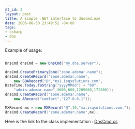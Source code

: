 ```yaml
--- 
mt_id: 2
layout: post
title: A simple .NET interface to dnscmd.exe
date: 2005-06-30 23:49:52 -04:00
tags:
- csharp
- dns
---
```

Example of usage: 

```csharp 

DnsCmd dnsCmd = new DnsCmd("my.dns.server");

dnsCmd.CreatePrimaryZone("zone.ademar.name");
dnsCmd.CreateRecord("zone.ademar.name",
    new SOARecord("@","ns1.isqsolutions.com",
DateTime.Today.ToString("yyyyMMdd") + "00",
    "admin.ademar.name",3600,600,1209600,172800));
dnsCmd.CreateRecord("zone.ademar.name",
    new ARecord("comfort","127.0.0.1"));

MXRecord mx = new MXRecord("@",10,"ma.isqsolutions.com.");
dnsCmd.CreateRecord("zone.ademar.name",mx);

``` 

Here is the link to the class implementation : <a href="http://ademar.name/blog/DnsCmd.cs.txt">DnsCmd.cs</a> 
